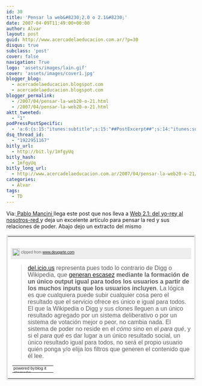 ```yaml
---
id: 30
title: 'Pensar la web&#8230;2.0 o 2.1&#8230;'
date: 2007-04-09T11:49:00+00:00
author: Alvar
layout: post
guid: http://www.acercadelaeducacion.com.ar/?p=30
disqus: true
subclass: 'post'
cover: false
navigation: True
logo: 'assets/images/lain.gif'
cover: 'assets/images/cover1.jpg'
blogger_blog:
  - acercadelaeducacion.blogspot.com
  - acercadelaeducacion.blogspot.com
blogger_permalink:
  - /2007/04/pensar-la-web20-o-21.html
  - /2007/04/pensar-la-web20-o-21.html
aktt_tweeted:
  - "1"
podPressPostSpecific:
  - 'a:6:{s:15:"itunes:subtitle";s:15:"##PostExcerpt##";s:14:"itunes:summary";s:15:"##PostExcerpt##";s:15:"itunes:keywords";s:17:"##WordPressCats##";s:13:"itunes:author";s:10:"##Global##";s:15:"itunes:explicit";s:7:"Default";s:12:"itunes:block";s:7:"Default";}'
dsq_thread_id:
  - "1922951167"
bitly_url:
  - http://bit.ly/1mfgyUq
bitly_hash:
  - 1mfgyUq
bitly_long_url:
  - http://www.acercadelaeducacion.com.ar/2007/04/pensar-la-web20-o-21/
categories:
  - Alvar
tags:
  - TD
---
```

 Via:<a href="http://www.pablomancini.com.ar/?p=1859" rel="nofollow" target="_blank"> Pablo Mancini </a> llega este post que nos lleva a <a href="http://www.deugarte.com/web-21-del-yo-rey-al-nosotros-red/trackback/" rel="nofollow" target="_blank"> Web 2.1: del yo-rey al nosotros-red </a> y deja un excelente artículo para pensar la red y sus relaciones de poder. Abajo dejo un extracto del mismo
<table style="clear: left; border: 4px solid #e5e5e5; margin: 12px 0pt; background: #ffffff none repeat scroll 0pt 50%; -moz-background-clip: -moz-initial; -moz-background-origin: -moz-initial; -moz-background-inline-policy: -moz-initial; font-family: arial; color: #333333; width: 100%" cellpadding="0" cellspacing="0">
<tr>
<td valign="top"><!-- BEGIN_CLIP_CONTENT ID:072DAD15-2978-4D5F-B18E-9BC7214D9E2C:1 CLIPMARKS.COM -->
<p class="CM_CTB_Content_Wrap" style="margin: 0pt; padding: 0pt; background-color: #ffffff">&nbsp;</p>
<p style="border-bottom: 1px solid #dcdcdc; white-space: nowrap; margin-bottom: 8px; background-color: #eeeeee; background-image: url('http://clipmarks.com/images/source-bg.gif'); background-repeat: repeat-x; height: 24px; line-height: 24px; vertical-align: middle; padding-bottom: 4px; color: #666666; font-size: 10px"><a href="http://clipmarks.com/clipmark/072DAD15-2978-4D5F-B18E-9BC7214D9E2C/" title="go to this clipmark"><img src="http://clipmarks.com/images/clip-icon.gif" style="border: medium none ; margin: 0pt 4px; vertical-align: middle; display: inline; float: none" border="0" height="19" width="19" /></a>clipped from <a href="http://www.deugarte.com/web-21-del-yo-rey-al-nosotros-red" title="http://www.deugarte.com/web-21-del-yo-rey-al-nosotros-red">www.deugarte.com</a></p>

<blockquote cite="http://www.deugarte.com/web-21-del-yo-rey-al-nosotros-red"><a href="http://del.icio.us/">del.icio.us</a> representa pues todo lo contrario de Digg o Wikipedia, que <a href="http://www.deugarte.com/wiki/contextos/Principio%20de%20generaci%C3%B3n%20de%20escasez">generan escasez</a> <strong>mediante la formación de un único output igual para todos los usuarios a partir de los muchos inputs que los usuarios incluyen</strong>.  La lógica es que cualquiera puede subir cualquier cosa pero el resultado que el servicio ofrece es único e igual para todos. El que la Wikipedia o Digg y sus clones lleguen a un único resultado agregado por un sistema deliberativo o por un sistema de votación mejor o peor, no cambia nada. El sistema de poder no reside en el <em>cómo</em> sino en el <em>para qué</em>, y si el <em>para qué</em> es dar lugar a un único resultado social, un único resultado igual para todos, no será el propio usuario quién ponga y/o elija los filtros que generen el contenido que él lee.</blockquote>
<p style="margin: 0pt 6px 6px 4px">
<table style="padding: 0pt; font-size: 11px; border-spacing: 0pt" cellpadding="0" cellspacing="0" width="100%">
<tr>
<td style="border-width: 0pt; padding: 0pt; background: transparent none repeat scroll 0pt 50%; -moz-background-clip: -moz-initial; -moz-background-origin: -moz-initial; -moz-background-inline-policy: -moz-initial">&nbsp;</td>
<td style="border-width: 0pt; padding: 0pt; background: transparent none repeat scroll 0pt 50%; -moz-background-clip: -moz-initial; -moz-background-origin: -moz-initial; -moz-background-inline-policy: -moz-initial; width: 58px" width="58"><a href="http://clipmarks.com/" title="go to clipmarks.com"><img src="http://clipmarks.com/images/c2b-foot-logo.png" alt="powered by clipmarks" style="border-width: 0pt; margin: 0pt; padding: 0pt" border="0" height="17" width="58" /></a></td>
<td style="border-width: 0pt; padding: 0pt; background: transparent none repeat scroll 0pt 50%; -moz-background-clip: -moz-initial; -moz-background-origin: -moz-initial; -moz-background-inline-policy: -moz-initial; width: 48px" width="48"><a href="http://clipmarks.com/share/072DAD15-2978-4D5F-B18E-9BC7214D9E2C/blog/" title="blog or email this clip"><img src="http://clipmarks.com/images/c2b-foot-blogit.png" alt="blog it" style="border-width: 0pt; margin: 0pt; padding: 0pt" border="0" height="17" width="48" /></a></td>
</tr>
</table>
<!-- END_CLIP_CONTENT --></td>
</tr>
</table>
